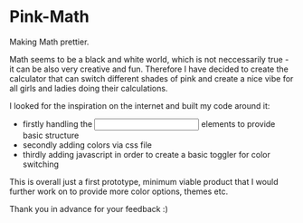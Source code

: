 # Pink-Math
Making Math prettier.

Math seems to be a black and white world, which is not neccessarily true - it can be also very creative and fun.
Therefore I have decided to create the calculator that can switch different shades of pink and create a nice vibe for all girls and ladies doing their calculations.

I looked for the inspiration on the internet and built my code around it: 

- firstly handling the <input> elements to provide basic structure
- secondly adding colors via css file
- thirdly adding javascript in order to create a basic toggler for color switching

This is overall just a first prototype, minimum viable product that I would further work on to provide more color options, themes etc.

Thank you in advance for your feedback :)


